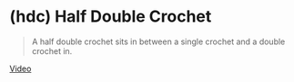 # (hdc) Half Double Crochet

> A half double crochet sits in between a single crochet and a double crochet in. 

[Video](https://youtu.be/f9C1C21MNiM?si=5VYDHSi57xohVbk_)
